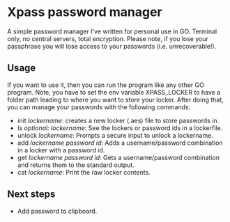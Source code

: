 # Xpass password manager
A simple password manager I've written for personal use in GO. Terminal only, no central servers, total encryption. Please note, if you lose your passphrase you will lose access to your passwords (i.e. unrecoverable!).

## Usage
If you want to use it, then you can run the program like any other GO program. Note, you have to set the env variable XPASS\_LOCKER to have a folder path leading to where you want to store your locker. After doing that, you can manage your passwords with the following commands:  
 - init _lockername_: creates a new locker (.aes) file to store passwords in.
 - ls _optional: lockername_: See the lockers or password ids in a lockerfile.
 - unlock _lockername_: Prompts a secure input to unlock a lockername. 
 - add _lockername_ _password id_: Adds a username/password combination in a locker with a password id.
 - get _lockername_ _password id_: Gets a username/password combination and returns them to the standard output.
 - cat _lockername_: Print the raw locker contents.

## Next steps
 - Add password to clipboard.
